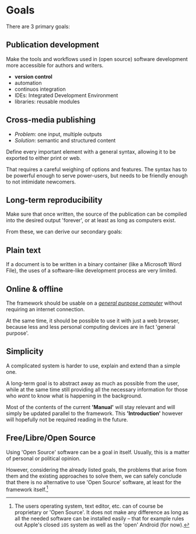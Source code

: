 # Goals


There are 3 primary goals:

## Publication development

Make the tools and workflows used in (open source) software development more accessible for authors and writers.

- **version control** 
- automation
- continuos integration
- IDEs: Integrated Development Environment
- libraries: reusable modules


## Cross-media publishing

- *Problem*: one input, multiple outputs
- *Solution*: semantic and structured content

Define every important element with a general syntax, allowing it to be exported to either print or web.

That requires a careful weighing of options and features. The syntax has to be powerful enough to serve power-users, but needs to be friendly enough to not intimidate newcomers.

## Long-term reproducibility

Make sure that once written, the source of the publication can be compiled into the desired output 'forever', or at least as long as computers exist.



From these, we can derive our secondary goals:

## Plain text

If a document is to be written in a binary container (like a Microsoft Word File), the uses of a software-like development process are very limited.

## Online & offline

The framework should be usable on a [*general purpose computer*](https://en.wikipedia.org/wiki/Turing_machine) without requiring an internet connection.

At the same time, it should be possible to use it 
with just a web browser, because less and less personal computing devices are in fact 'general purpose'.

## Simplicity

A complicated system is harder to use, explain and extend than a simple one.

A long-term goal is to abstract away as much as possible from the user, 
while at the same time still providing all the necessary information 
for those who *want* to know what is happening in the background.

Most of the contents of the current **'Manual'** will stay relevant 
and will simply be updated parallel to the framework. 
This **'Introduction'** however will hopefully not be required reading in the future.


## Free/Libre/Open Source

Using 'Open Source' software can be a goal in itself. Usually, this is a matter of personal or political opinion. 

However, considering the already listed goals, the problems that arise from them and the existing approaches to solve them, we can safely conclude that there is no alternative to use 'Open Source' software, at least for the framework itself.[^fn-usersoft]

[^fn-usersoft]: The users operating system, text editor, etc. can of course be proprietary or 'Open Source'.
It does not make any difference as long as all the needed software can be installed easily – that for example rules out Apple's closed `iOS` system as well as the 'open' Android (for now).

<!-- 
!["Open Source All The Things" *([internet meme][flossmeme])*](../_stash/open-source-all-the-things.jpg)

[flossmeme]: http://thinkahol.wordpress.com/2012/04/05/open-source-all-the-things-free-energy-and-free-information-for-a-free-people/ 
-->

